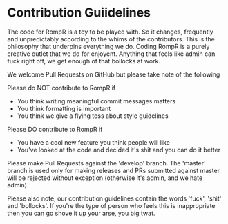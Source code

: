 # Contribution Guiidelines

The code for RompR is a toy to be played with.
So it changes, frequently and unpredictably according to the whims
of the contributors. This is the philosophy that underpins everything we do.
Coding RompR is a purely creative outlet that we do for enjoyent.
Anything that feels like admin can fuck right off, we get enough of that bollocks at work.

We welcome Pull Requests on GitHub but please take note of the following

Please do NOT contribute to RompR if
* You think writing meaningful commit messages matters
* You think formatting is important
* You think we give a flying toss about style guidelines

Please DO contribute to RompR if
* You have a cool new feature you think people will like
* You've looked at the code and decided it's shit and you can do it better

Please make Pull Requests against the 'develop' branch. The 'master' branch is used only for making releases
and PRs submitted against master will be rejected without exception (otherwise it's admin, and we hate admin).

Please also note, our contribution guidelines contain the words 'fuck', 'shit' and 'bollocks'. If you're the type of
person who feels this is inappropriate then you can go shove it up your arse, you big twat.
